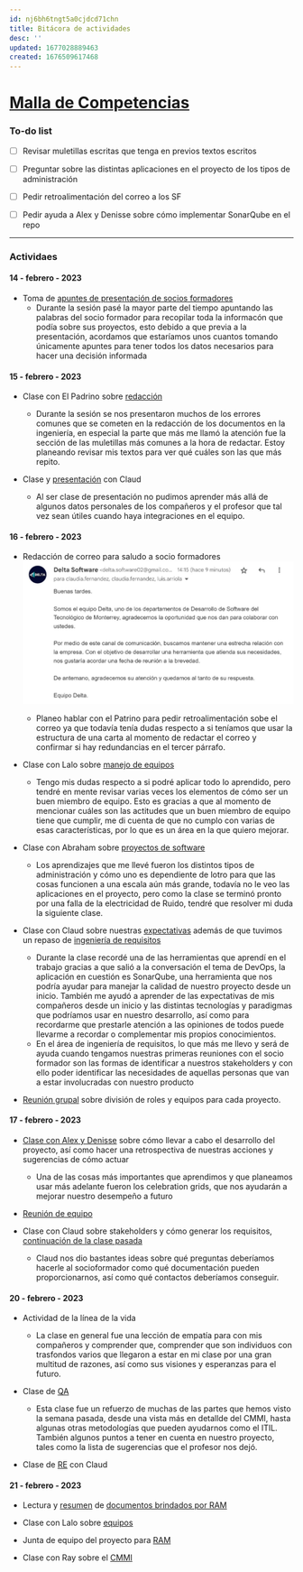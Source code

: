 ```yaml
---
id: nj6bh6tngt5a0cjdcd71chn
title: Bitácora de actividades
desc: ''
updated: 1677028889463
created: 1676509617468
---
```

# [Malla de Competencias](https://docs.google.com/spreadsheets/d/1nmvoQtUGO_M0IZcb4D5WcgCSOJuYc3m-qrH3JYNFXH0/edit)

### To-do list
- [ ] Revisar muletillas escritas que tenga en previos textos escritos

- [ ] Preguntar sobre las distintas aplicaciones en el proyecto de los tipos de administración

- [ ] Pedir retroalimentación del correo a los SF

- [ ] Pedir ayuda a Alex y Denisse sobre cómo implementar SonarQube en el repo

- - -
### Actividaes

#### 14 - febrero - 2023
* Toma de [apuntes de presentación de socios formadores](/SextoSemestre.NotasPresentaci%C3%B3nSF.md)
    - Durante la sesión pasé la mayor parte del tiempo apuntando las palabras del socio formador para recopilar toda la informacón que podía sobre sus proyectos, esto debido a que previa a la presentación, acordamos que estaríamos unos cuantos tomando únicamente apuntes para tener todos los datos necesarios para hacer una decisión informada

#### 15 - febrero - 2023
* Clase con El Padrino sobre [redacción](/SextoSemestre.Redacci%C3%B3n.md)
    - Durante la sesión se nos presentaron muchos de los errores comunes que se cometen en la redacción de los documentos en la ingeniería, en especial la parte que más me llamó la atención fue la sección de las muletillas más comunes a la hora de redactar. Estoy planeando revisar mis textos para ver qué cuáles son las que más repito.

* Clase y [presentación](https://docs.google.com/document/d/1P3lnkQyT1AwuFNFheT3KoWKOnMfodc8V8EWSiPAyTTk/edit) con Claud
    - Al ser clase de presentación no pudimos aprender más allá de algunos datos personales de los compañeros y el profesor que tal vez sean útiles cuando haya integraciones en el equipo.

#### 16 - febrero - 2023
* Redacción de correo para saludo a socio formadores![](/assets/SextoSemestre/EvidenciaCorreoSocioFormador.jpg)
    - Planeo hablar con el Patrino para pedir retroalimentación sobe el correo ya que todavía tenía dudas respecto a si teníamos que usar la estructura de una carta al momento de redactar el correo y confirmar si hay redundancias en el tercer párrafo.

* Clase con Lalo sobre [manejo de equipos](/SextoSemestre.Gu%C3%ADa%20para%20las%20sesiones%20con%20Lalo.md)
    - Tengo mis dudas respecto a si podré aplicar todo lo aprendido, pero tendré en mente revisar varias veces los elementos de cómo ser un buen miembro de equipo. Esto es gracias a que al momento de mencionar cuáles son las actitudes que un buen miembro de equipo tiene que cumplir, me di cuenta de que no cumplo con varias de esas características, por lo que  es un área en la que quiero mejorar.

* Clase con Abraham sobre [proyectos de software](/SextoSemestre.Abraham-ProyectosSoftware.md)
    - Los aprendizajes que me llevé fueron los distintos tipos de administración y cómo uno es dependiente de lotro para que las cosas funcionen a una escala aún más grande, todavía no le veo las aplicaciones en el proyecto, pero como la clase se terminó pronto por una falla de la electricidad de Ruido, tendré que resolver mi duda la siguiente clase.

* Clase con Claud sobre nuestras [expectativas](https://docs.google.com/document/d/17ASjThEb86sdZ76NHIiNry4AwfzZOG0jrRtVmCYLufo/edit) además de que tuvimos un repaso de [ingeniería de requisitos](/SextoSemestre.Requirements%20Engineering.md)
    - Durante la clase recordé una de las herramientas que aprendí en el trabajo gracias a que salió a la conversación el tema de DevOps, la aplicación en cuestión es SonarQube, una herramienta que nos podría ayudar para manejar la calidad de nuestro proyecto desde un inicio. También me ayudó a aprender de las expectativas de mis compañeros desde un inicio y las distintas tecnologías y paradigmas que podríamos usar en nuestro desarrollo, así como para recordarme que prestarle atención a las opiniones de todos puede llevarme a recordar o complementar mis propios conocimientos.
    - En el área de ingeniería de requisitos, lo que más me llevo y será de ayuda cuando tengamos nuestras primeras reuniones con el socio formador son las formas de identificar a nuestros stakeholders y con ello poder identificar las necesidades de aquellas personas que van a estar involucradas con nuestro producto

* [Reunión grupal](/SextoSemestre.Minuta%20Reuni%C3%B3n%2016%20Febrero.md) sobre división de roles y equipos para cada proyecto.

#### 17 - febrero - 2023
* [Clase con Alex y Denisse](/SextoSemestre.C%C3%B3mo%20interactuar%20con%20el%20cliente%20con%20Denise%20y%20Alex.md) sobre cómo llevar a cabo el desarrollo del proyecto, así como hacer una retrospectiva de nuestras acciones y sugerencias de cómo actuar
    - Una de las cosas más importantes que aprendimos y que planeamos usar más adelante fueron los celebration grids, que nos ayudarán a mejorar nuestro desempeño a futuro

* [Reunión de equipo](/SextoSemestre.MinutaReuni%C3%B3n%2017%20febrero.md)

* Clase con Claud sobre stakeholders y cómo generar los requisitos, [continuación de la clase pasada](/SextoSemestre.Requirements%20Engineering.md)
    - Claud nos dio bastantes ideas sobre qué preguntas deberíamos hacerle al socioformador como qué documentación pueden proporcionarnos, así como qué contactos deberíamos conseguir.

#### 20 - febrero - 2023
* Actividad de la línea de la vida
    - La clase en general fue una lección de empatía para con mis compañeros y comprender que, comprender que son individuos con trasfondos varios que llegaron a estar en mi clase por una gran multitud de razones, así como sus visiones y esperanzas para el futuro.

* Clase de [QA](/SextoSemestre.Qualiy%20Assurance.md)
    - Esta clase fue un refuerzo de muchas de las partes que hemos visto la semana pasada, desde una vista más en detallde del CMMI, hasta algunas otras metodologías que pueden ayudarnos como el ITIL. También algunos puntos a tener en cuenta en nuestro proyecto, tales como la lista de sugerencias que el profesor nos dejó.

* Clase de [RE](/SextoSemestre.Requirements%20Engineering.md) con Claud

#### 21 - febrero - 2023
* Lectura y [resumen](/SextoSemestre.RAM.md) de [documentos brindados por RAM](https://drive.google.com/drive/u/1/folders/1fAwsB1_l0sCynAklk9ZsymYF6MaQq9e)

* Clase con Lalo sobre [equipos](/SextoSemestre.Diciplined%20Agile.md)

* Junta de equipo del proyecto para [RAM](/SextoSemestre.Minuta%20RAM%2021%20de%20febrero.md)

* Clase con Ray sobre el [CMMI](/SextoSemestre.CMMI%20con%20Ray.md)